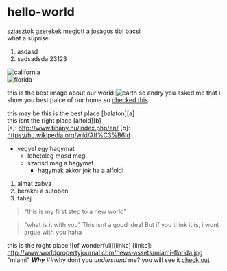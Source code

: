 # hello-world
sziasztok gzerekek megjott a josagos tibi bacsi  
what a suprise

1. asdasd
2. sadsadsda
  23123  

![california][linka]  
![florida][linkb] 

[linka]: https://upload.wikimedia.org/wikipedia/commons/5/51/Palm_Trees_in_San_Jose_California.jpg "california"
[linkb]: http://www.worldpropertyjournal.com/news-assets/miami-florida.jpg "florida" 

this is the best image about our world ![earth](http://flatplanet.sourceforge.net/maps/images/earth.jpg "earth")
so andry you asked me that i show you best palce of our home so [checked this](https://en.wikipedia.org/wiki/Hungary) 

this may be this is the best place [balaton][a]  
this isnt the right place [alfold][b]  
[a]: http://www.tihany.hu/index.php/en/
[b]: https://hu.wikipedia.org/wiki/Alf%C3%B6ld


* vegyel egy hagymat
  * lehetoleg mosd meg
  * szarisd meg a hagymat
    * hagymak akkor jok ha a alfoldi

1. almat 
  zabva
2. berakni a sutoben
3. fahej
  
>"this is my first step to a new world"

>"what is it with you"
This isnt a good idea!
But if you think it is, i wont argue with you
haha

this is the roght place ![of wonderfull][linkc]
[linkc]: http://www.worldpropertyjournal.com/news-assets/miami-florida.jpg "miami"
**_Why_**
##why dont you _understand_ me?
you will see it [check out](https://hu.wikipedia.org/wiki/Kezd%C5%91lap)
